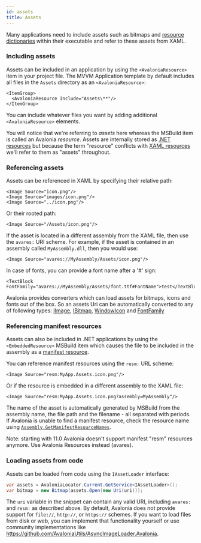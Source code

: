 ```yaml
---
id: assets
title: Assets
---
```


Many applications need to include assets such as bitmaps and [resource dictionaries](../styling/resources.md) within their executable and refer to these assets from XAML.

### Including assets

Assets can be included in an application by using the `<AvaloniaResource>` item in your project file. The MVVM Application template by default includes all files in the `Assets` directory as an `<AvaloniaResource>`:

```markup
<ItemGroup>
  <AvaloniaResource Include="Assets\**"/>
</ItemGroup>
```

You can include whatever files you want by adding additional `<AvaloniaResource>` elements.

You will notice that we're referring to _assets_ here whereas the MSBuild item is called an Avalonia _resource_. Assets are internally stored as [.NET resources](https://docs.microsoft.com/en-us/visualstudio/ide/managing-application-resources-dotnet) but because the term "resource" conflicts with [XAML resources](../styling/resources.md) we'll refer to them as "assets" throughout.

### Referencing assets

Assets can be referenced in XAML by specifying their relative path:

```markup
<Image Source="icon.png"/>
<Image Source="images/icon.png"/>
<Image Source="../icon.png"/>
```

Or their rooted path:

```markup
<Image Source="/Assets/icon.png"/>
```

If the asset is located in a different assembly from the XAML file, then use the `avares:` URI scheme. For example, if the asset is contained in an assembly called `MyAssembly.dll`, then you would use:

```markup
<Image Source="avares://MyAssembly/Assets/icon.png"/>
```

In case of fonts, you can provide a font name after a '#' sign:

```markup
<TextBlock FontFamily="avares://MyAssembly/Assets/font.ttf#FontName">test</TextBlock>
```

Avalonia provides converters which can load assets for bitmaps, icons and fonts out of the box. So an assets Uri can be automatically converted to any of following types: [IImage](http://reference.avaloniaui.net/api/Avalonia.Media/IImage), [IBitmap](http://reference.avaloniaui.net/api/Avalonia.Media.Imaging/IBitmap), [WindowIcon](http://reference.avaloniaui.net/api/Avalonia.Controls/WindowIcon) and [FontFamily](http://reference.avaloniaui.net/api/Avalonia.Media/FontFamily)

### Referencing manifest resources

Assets can also be included in .NET applications by using the `<EmbeddedResource>` MSBuild item which causes the file to be included in the assembly as a [manifest resource](https://docs.microsoft.com/en-us/dotnet/api/system.reflection.assembly.getmanifestresourcenames).

You can reference manifest resources using the `resm:` URL scheme:

```markup
<Image Source="resm:MyApp.Assets.icon.png"/>
```

Or if the resource is embedded in a different assembly to the XAML file:

```markup
<Image Source="resm:MyApp.Assets.icon.png?assembly=MyAssembly"/>
```

The name of the asset is automatically generated by MSBuild from the assembly name, the file path and the filename - all separated with periods. If Avalonia is unable to find a manifest resource, check the resource name using [`Assembly.GetManifestResourceNames`](https://docs.microsoft.com/en-us/dotnet/api/system.reflection.assembly.getmanifestresourcenames).

Note: starting with 11.0 Avalonia doesn't support manifest "resm" resources anymore. Use Avalonia Resources instead (avares).

### Loading assets from code

Assets can be loaded from code using the `IAssetLoader` interface:

```csharp
var assets = AvaloniaLocator.Current.GetService<IAssetLoader>();
var bitmap = new Bitmap(assets.Open(new Uri(uri)));
```

The `uri` variable in the snippet can contain any valid URI, including `avares:` and `resm:` as described above. By default, Avalonia does not provide support for `file://`, `http://`, or `https://` schemes. If you want to load files from disk or web, you can implement that functionality yourself or use community implementations like https://github.com/AvaloniaUtils/AsyncImageLoader.Avalonia.